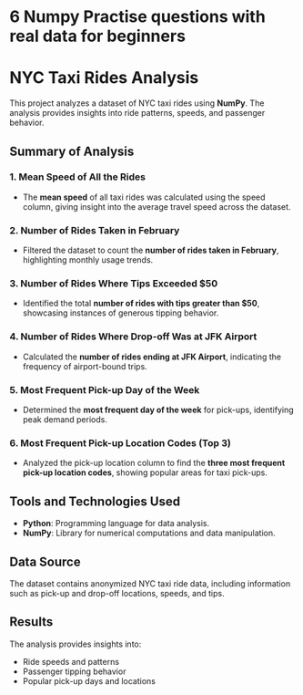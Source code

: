 # 6 Numpy Practise questions with real data for beginners

# NYC Taxi Rides Analysis

This project analyzes a dataset of NYC taxi rides using **NumPy**. The analysis provides insights into ride patterns, speeds, and passenger behavior.

## Summary of Analysis

### 1. Mean Speed of All the Rides
- The **mean speed** of all taxi rides was calculated using the speed column, giving insight into the average travel speed across the dataset.

### 2. Number of Rides Taken in February
- Filtered the dataset to count the **number of rides taken in February**, highlighting monthly usage trends.

### 3. Number of Rides Where Tips Exceeded $50
- Identified the total **number of rides with tips greater than $50**, showcasing instances of generous tipping behavior.

### 4. Number of Rides Where Drop-off Was at JFK Airport
- Calculated the **number of rides ending at JFK Airport**, indicating the frequency of airport-bound trips.

### 5. Most Frequent Pick-up Day of the Week
- Determined the **most frequent day of the week** for pick-ups, identifying peak demand periods.

### 6. Most Frequent Pick-up Location Codes (Top 3)
- Analyzed the pick-up location column to find the **three most frequent pick-up location codes**, showing popular areas for taxi pick-ups.

## Tools and Technologies Used
- **Python**: Programming language for data analysis.
- **NumPy**: Library for numerical computations and data manipulation.



## Data Source
The dataset contains anonymized NYC taxi ride data, including information such as pick-up and drop-off locations, speeds, and tips.

## Results
The analysis provides insights into:
- Ride speeds and patterns
- Passenger tipping behavior
- Popular pick-up days and locations
